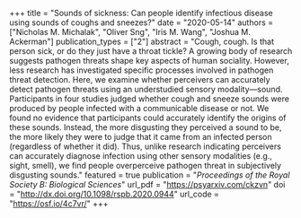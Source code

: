 +++
title = "Sounds of sickness: Can people identify infectious disease using sounds of coughs and sneezes?"
date = "2020-05-14"
authors = ["Nicholas M. Michalak", "Oliver Sng", "Iris M. Wang", "Joshua M. Ackerman"]
publication_types = ["2"]
abstract = "Cough, cough. Is that person sick, or do they just have a throat tickle? A growing body of research suggests pathogen threats shape key aspects of human sociality. However, less research has investigated specific processes involved in pathogen threat detection. Here, we examine whether perceivers can accurately detect pathogen threats using an understudied sensory modality—sound. Participants in four studies judged whether cough and sneeze sounds were produced by people infected with a communicable disease or not. We found no evidence that participants could accurately identify the origins of these sounds. Instead, the more disgusting they perceived a sound to be, the more likely they were to judge that it came from an infected person (regardless of whether it did). Thus, unlike research indicating perceivers can accurately diagnose infection using other sensory modalities (e.g., sight, smell), we find people overperceive pathogen threat in subjectively disgusting sounds."
featured = true
publication = "*Proceedings of the Royal Society B: Biological Sciences*"
url_pdf = "https://psyarxiv.com/ckzvn"
doi = "http://dx.doi.org/10.1098/rspb.2020.0944"
url_code = "https://osf.io/4c7vr/"
+++
